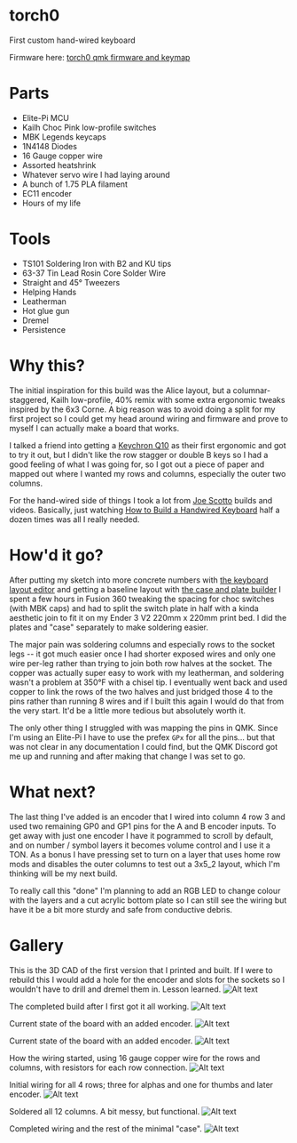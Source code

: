 # torch0
 First custom hand-wired keyboard

Firmware here: [torch0 qmk firmware and keymap](https://github.com/terryorchard/qmk_firmware/tree/master/keyboards/wizrad/torch0)

# Parts
* Elite-Pi MCU
* Kailh Choc Pink low-profile switches
* MBK Legends keycaps
* 1N4148 Diodes
* 16 Gauge copper wire
* Assorted heatshrink
* Whatever servo wire I had laying around
* A bunch of 1.75 PLA filament
* EC11 encoder
* Hours of my life

# Tools
* TS101 Soldering Iron with B2 and KU tips
* 63-37 Tin Lead Rosin Core Solder Wire
* Straight and 45° Tweezers
* Helping Hands
* Leatherman
* Hot glue gun
* Dremel
* Persistence

# Why this?
The initial inspiration for this build was the Alice layout, but a columnar-staggered, Kailh low-profile, 40% remix with some extra ergonomic tweaks inspired by the 6x3 Corne. A big reason was to avoid doing a split for my first project so I could get my head around wiring and firmware and prove to myself I can actually make a board that works.

I talked a friend into getting a [Keychron Q10](https://www.keychron.com/products/keychron-q10-alice-layout-qmk-custom-mechanical-keyboard) as their first ergonomic and got to try it out, but I didn't like the row stagger or double B keys so I had a good feeling of what I was going for, so I got out a piece of paper and mapped out where I wanted my rows and columns, especially the outer two columns.

For the hand-wired side of things I took a lot from [Joe Scotto](https://github.com/joe-scotto) builds and videos. Basically, just watching [How to Build a Handwired Keyboard](https://www.youtube.com/watch?v=hjml-K-pV4E) half a dozen times was all I really needed.

# How'd it go?
After putting my sketch into more concrete numbers with [the keyboard layout editor](http://www.keyboard-layout-editor.com/) and getting a baseline layout with [the case and plate builder](http://builder.swillkb.com/) I spent a few hours in Fusion 360 tweaking the spacing for choc switches (with MBK caps) and had to split the switch plate in half with a kinda aesthetic join to fit it on my Ender 3 V2 220mm x 220mm print bed. I did the plates and "case" separately to make soldering easier.

The major pain was soldering columns and especially rows to the socket legs -- it got much easier once I had shorter exposed wires and only one wire per-leg rather than trying to join both row halves at the socket. The copper was actually super easy to work with my leatherman, and soldering wasn't a problem at 350°F with a chisel tip. I eventually went back and used copper to link the rows of the two halves and just bridged those 4 to the pins rather than running 8 wires and if I built this again I would do that from the very start. It'd be a little more tedious but absolutely worth it.

The only other thing I struggled with was mapping the pins in QMK. Since I'm using an Elite-Pi I have to use the prefex `GPx` for all the pins... but that was not clear in any documentation I could find, but the QMK Discord got me up and running and after making that change I was set to go.

# What next?
The last thing I've added is an encoder that I wired into column 4 row 3 and used two remaining GP0 and GP1 pins for the A and B encoder inputs. To get away with just one encoder I have it pogrammed to scroll by default, and on number / symbol layers it becomes volume control and I use it a TON. As a bonus I have pressing set to turn on a layer that uses home row mods and disables the outer columns to test out a 3x5_2 layout, which I'm thinking will be my next build.

To really call this "done" I'm planning to add an RGB LED to change colour with the layers and a cut acrylic bottom plate so I can still see the wiring but have it be a bit more sturdy and safe from conductive debris.

# Gallery

This is the 3D CAD of the first version that I printed and built. If I were to rebuild this I would add a hole for the encoder and slots for the sockets so I wouldn't have to drill and dremel them in. Lesson learned.
![Alt text](images/CAD_v0.jpg?raw=true "3D CAD")


The completed build after I first got it all working.
![Alt text](images/FinishedBuild.jpeg?raw=true "Complete Build")


Current state of the board with an added encoder.
![Alt text](images/NewEncoder.jpg?raw=true "Complete Build")


Current state of the board with an added encoder.
![Alt text](images/Wiring05.jpg?raw=true "Complete Build")


How the wiring started, using 16 gauge copper wire for the rows and columns, with resistors for each row connection.
![Alt text](images/Wiring00.jpeg?raw=true "Copper Rows/Columns")


Initial wiring for all 4 rows; three for alphas and one for thumbs and later encoder.
![Alt text](images/Wiring01.jpeg?raw=true "Row Wiring")


Soldered all 12 columns. A bit messy, but functional.
![Alt text](images/Wiring02.jpeg?raw=true "Column Wiring")


Completed wiring and the rest of the minimal "case".
![Alt text](images/Wiring03.jpeg?raw=true "Complete Wiring")

